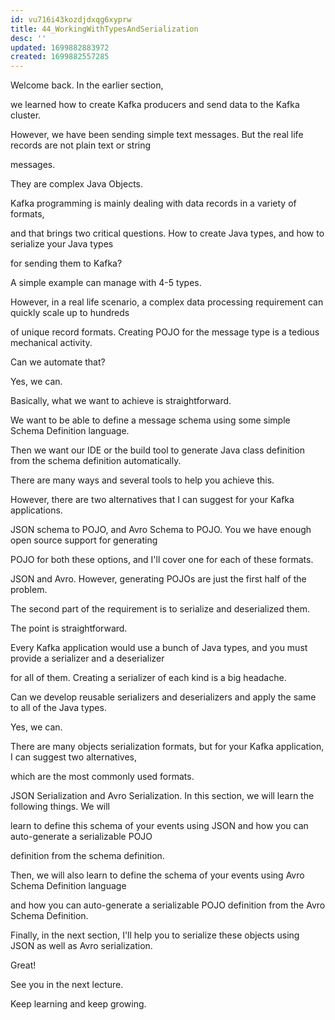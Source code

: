 ```yaml
---
id: vu716i43kozdjdxqg6xyprw
title: 44_WorkingWithTypesAndSerialization
desc: ''
updated: 1699882883972
created: 1699882557285
---
```

Welcome back. In the earlier section,

we learned how to create Kafka producers and send data to the Kafka cluster.

However, we have been sending simple text messages. But the real life records are not plain text or string

messages.

They are complex Java Objects.

Kafka programming is mainly dealing with data records in a variety of formats,

and that brings two critical questions. How to create Java types, and how to serialize your Java types

for sending them to Kafka?

A simple example can manage with 4-5 types.

However, in a real life scenario, a complex data processing requirement can quickly scale up to hundreds

of unique record formats. Creating POJO for the message type is a tedious mechanical activity.

Can we automate that?

Yes, we can.

Basically, what we want to achieve is straightforward.

We want to be able to define a message schema using some simple Schema Definition language.

Then we want our IDE or the build tool to generate Java class definition from the schema definition automatically.

There are many ways and several tools to help you achieve this.

However, there are two alternatives that I can suggest for your Kafka applications.

JSON schema to POJO, and Avro Schema to POJO. You we have enough open source support for generating

POJO for both these options, and I'll cover one for each of these formats.

JSON and Avro. However, generating POJOs are just the first half of the problem.

The second part of the requirement is to serialize and deserialized them.

The point is straightforward.

Every Kafka application would use a bunch of Java types, and you must provide a serializer and a deserializer

for all of them. Creating a serializer of each kind is a big headache.

Can we develop reusable serializers and deserializers and apply the same to all of the Java types.

Yes, we can.

There are many objects serialization formats, but for your Kafka application, I can suggest two alternatives,

which are the most commonly used formats.

JSON Serialization and Avro Serialization. In this section, we will learn the following things. We will

learn to define this schema of your events using JSON and how you can auto-generate a serializable POJO

definition from the schema definition.

Then, we will also learn to define the schema of your events using Avro Schema Definition language

and how you can auto-generate a serializable POJO definition from the Avro Schema Definition.

Finally, in the next section, I'll help you to serialize these objects using JSON as well as Avro serialization.

Great!

See you in the next lecture.

Keep learning and keep growing.